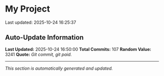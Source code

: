 # My Project


Last updated: 2025-10-24 16:25:37











































































































## Auto-Update Information

**Last Updated:** 2025-10-24 16:50:00
**Total Commits:** 107
**Random Value:** 3241
**Quote:** _Git commit, git paid._

---
_This section is automatically generated and updated._